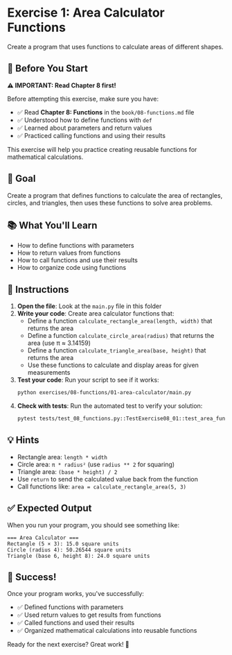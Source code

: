 # Exercise 1: Area Calculator Functions

Create a program that uses functions to calculate areas of different shapes.

## 📖 Before You Start

**⚠️ IMPORTANT: Read Chapter 8 first!**

Before attempting this exercise, make sure you have:
- ✅ Read **Chapter 8: Functions** in the `book/08-functions.md` file
- ✅ Understood how to define functions with `def`
- ✅ Learned about parameters and return values
- ✅ Practiced calling functions and using their results

This exercise will help you practice creating reusable functions for mathematical calculations.

## 🎯 Goal

Create a program that defines functions to calculate the area of rectangles, circles, and triangles, then uses these functions to solve area problems.

## 📚 What You'll Learn

- How to define functions with parameters
- How to return values from functions
- How to call functions and use their results
- How to organize code using functions

## 📝 Instructions

1. **Open the file**: Look at the `main.py` file in this folder
2. **Write your code**: Create area calculator functions that:
   - Define a function `calculate_rectangle_area(length, width)` that returns the area
   - Define a function `calculate_circle_area(radius)` that returns the area (use π ≈ 3.14159)
   - Define a function `calculate_triangle_area(base, height)` that returns the area
   - Use these functions to calculate and display areas for given measurements
3. **Test your code**: Run your script to see if it works:
   ```bash
   python exercises/08-functions/01-area-calculator/main.py
   ```
4. **Check with tests**: Run the automated test to verify your solution:
   ```bash
   pytest tests/test_08_functions.py::TestExercise08_01::test_area_functions -v
   ```

## 💡 Hints

- Rectangle area: `length * width`
- Circle area: `π * radius²` (use `radius ** 2` for squaring)
- Triangle area: `(base * height) / 2`
- Use `return` to send the calculated value back from the function
- Call functions like: `area = calculate_rectangle_area(5, 3)`

## ✅ Expected Output

When you run your program, you should see something like:
```
=== Area Calculator ===
Rectangle (5 × 3): 15.0 square units
Circle (radius 4): 50.26544 square units
Triangle (base 6, height 8): 24.0 square units
```

## 🎉 Success!

Once your program works, you've successfully:
- ✅ Defined functions with parameters
- ✅ Used return values to get results from functions
- ✅ Called functions and used their results
- ✅ Organized mathematical calculations into reusable functions

Ready for the next exercise? Great work! 🚀